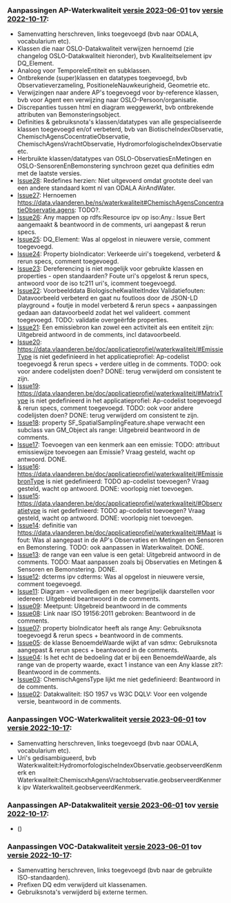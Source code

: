 ### Aanpassingen AP-Waterkwaliteit [versie 2023-06-01](https://data.vlaanderen.be/doc/applicatieprofiel/waterkwaliteit/kandidaatstandaard/2023-06-01/) tov [versie 2022-10-17](https://data.vlaanderen.be/doc/applicatieprofiel/waterkwaliteit/kandidaatstandaard/2022-10-17/):

- Samenvatting herschreven, links toegevoegd (bvb naar ODALA, vocabularium etc).
- Klassen die naar OSLO-Datakwaliteit verwijzen hernoemd (zie changelog OSLO-Datakwaliteit hieronder), bvb Kwaliteitselement ipv DQ_Element.
- Analoog voor TemporeleEntiteit en subklassen.
- Ontbrekende (super)klassen en datatypes toegevoegd, bvb Observatieverzameling, PositioneleNauwkeurigheid, Geometrie etc.
- Verwijzingen naar andere AP's toegevoegd voor by-reference klassen, bvb voor Agent een verwijzing naar OSLO-Persoon/organisatie.
- Discrepanties tussen html en diagram weggewerkt, bvb ontbrekende attributen van Bemonsteringsobject.
- Definities & gebruiksnota's klassen/datatypes van alle gespecialiseerde klassen toegevoegd en/of verbeterd, bvb van BiotischeIndexObservatie, ChemischAgensCocentratieObservatie, ChemischAgensVrachtObservatie, HydromorfologischeIndexObservatie etc.
- Herbruikte klassen/datatypes van OSLO-ObservatiesEnMetingen en OSLO-SensorenEnBemonstering synchroon gezet qua definities edm met de laatste versies.
- [Issue28](https://github.com/Informatievlaanderen/OSLOthema-Waterkwaliteit/issues/28): Redefines herzien: Niet uitgevoerd omdat grootste deel van een andere standaard komt nl van ODALA AirAndWater.
- [Issue27](https://github.com/Informatievlaanderen/OSLOthema-Waterkwaliteit/issues/27): Hernoemen https://data.vlaanderen.be/ns/waterkwaliteit#ChemischAgensConcentratieObservatie.agens: TODO?.
- [Issue26](): Any mappen op rdfs:Resource ipv op iso:Any.: Issue Bert aangemaakt & beantwoord in de comments, uri aangepast & rerun specs.
- [Issue25](): DQ_Element: Was al opgelost in nieuwere versie, comment toegevoegd.
- [Issue24](): Property bioIndicator: Verkeerde uiri's toegekend, verbeterd & rerun specs, comment toegevoegd.
- [Issue23](): Dereferencing is niet mogelijk voor gebruikte klassen en properties - open standaarden? Foute uri's opgelost & rerun specs, antwoord voor de iso tc211 uri's, icomment toegevoegd.
- [Issue22](): Voorbeelddata BiologischeKwaliteitIndex Validatiefouten: Datavoorbeeld verbeterd en gaat nu foutloos door de JSON-LD playground + foutje in model verbeterd & rerun specs + aanpassingen gedaan aan datavoorbeeld zodat het wel valideert. comment toegevoegd. TODO: validatie overgeërfde properties.
- [Issue21](): Een emissiebron kan zowel een activiteit als een entiteit zijn: Uitgebreid antwoord in de comments, incl datavoorbeeld.
- [Issue20](): https://data.vlaanderen.be/doc/applicatieprofiel/waterkwaliteit/#EmissieType is niet gedefinieerd in het applicatieprofiel: Ap-codelist toegevoegd & rerun specs + verdere uitleg in de comments. TODO: ook voor andere codelijsten doen? DONE: terug verwijderd om consistent te zijn.
- [Issue19](): https://data.vlaanderen.be/doc/applicatieprofiel/waterkwaliteit/#MatrixType is niet gedefinieerd in het applicatieprofiel: Ap-codelist toegevoegd & rerun specs, comment toegevoegd. TODO: ook voor andere codelijsten doen? DONE: terug verwijderd om consistent te zijn.
- [Issue18](): property SF_SpatialSamplingFeature.shape verwacht een subclass van GM_Object als range: Uitgebreid beantwoord in de comments.
- [Issue17](): Toevoegen van een kenmerk aan een emissie: TODO: attribuut emissiewijze toevoegen aan Emissie? Vraag gesteld, wacht op antwoord. DONE.
- [Issue16](): https://data.vlaanderen.be/doc/applicatieprofiel/waterkwaliteit/#EmissiebronType is niet gedefinieerd: TODO ap-codelist toevoegen? Vraag gesteld, wacht op antwoord. DONE: voorlopig niet toevoegen.
- [Issue15](): https://data.vlaanderen.be/doc/applicatieprofiel/waterkwaliteit/#Observatietype is niet gedefinieerd: TODO ap-codelist toevoegen? Vraag gesteld, wacht op antwoord. DONE: voorlopig niet toevoegen.
- [Issue14](): definitie van https://data.vlaanderen.be/doc/applicatieprofiel/waterkwaliteit/#Maat is fout: Was al aangepast in de AP's Observaties en Metingen en Sensoren en Bemonstering. TODO: ook aanpassen in Waterkwaliteit. DONE.
- [Issue13](): de range van een value is een getal: Uitgebreid antwoord in de comments. TODO: Maat aanpassen zoals bij Observaties en Metingen & Sensoren en Bemonstering. DONE.
- [Issue12](): dcterms ipv cdterms: Was al opgelost in nieuwere versie, comment toegevoegd.
- [Issue11](): Diagram - vervolledigen en meer begrijpelijk daarstellen voor iedereen: Uitgebreid beantwoord in de comments.
- [Issue09](): Meetpunt: Uitgebreid beantwoord in de comments
- [Issue08](): Link naar ISO 19156:2011 gebroken: Beantwoord in de comments.
- [Issue07](): property bioIndicator heeft als range Any: Gebruiksnota toegevoegd & rerun specs + beantwoord in de comments.
- [Issue05](): de klasse BenoemdeWaarde wijkt af van sdmx: Gebruiksnota aangepast & rerun specs + beantwoord in de comments.
- [Issue04](): Is het echt de bedoeling dat er bij een BenoemdeWaarde, als range van de property waarde, exact 1 instance van een Any klasse zit?: Beantwoord in de comments.
- [Issue03](): ChemischAgensType lijkt me niet gedefinieerd: Beantwoord in de comments.
- [Issue02](): Datakwaliteit: ISO 1957 vs W3C DQLV: Voor een volgende versie, beantwoord in de comments.

### Aanpassingen VOC-Waterkwaliteit [versie 2023-06-01](https://data.vlaanderen.be/doc/vocabularium/waterkwaliteit/kandidaatstandaard/2023-06-01/) tov [versie 2022-10-17](https://data.vlaanderen.be/doc/vocabularium/waterkwaliteit/kandidaatstandaard/2022-10-17/):

- Samenvatting herschreven, links toegevoegd (bvb naar ODALA, vocabularium etc).
- Uri's gedisambigueerd, bvb Waterkwaliteit:HydromorfologischeIndexObservatie.geobserveerdKenmerk en Waterkwaliteit:ChemiscxhAgensVrachtobservatie.geobserveerdKenmerk ipv Waterkwaliteit.geobserveerdKenmerk.

### Aanpassingen AP-Datakwaliteit [versie 2023-06-01](https://data.vlaanderen.be/doc/applicatieprofiel/datakwaliteit/kandidaatstandaard/2023-06-01/) tov [versie 2022-10-17](https://data.vlaanderen.be/doc/applicatieprofiel/datakwaliteit/kandidaatstandaard/2022-10-17/):

- ()

### Aanpassingen VOC-Datakwaliteit [versie 2023-06-01](https://data.vlaanderen.be/doc/vocabularium/datakwaliteit/kandidaatstandaard/2023-06-01/) tov [versie 2022-10-17](https://data.vlaanderen.be/doc/vocabularium/datakwaliteit/kandidaatstandaard/2022-10-17/):

- Samenvatting herschreven, links toegevoegd (bvb naar de gebruikte ISO-standaarden).
- Prefixen DQ edm verwijderd uit klassenamen.
- Gebruiksnota's verwijderd bij externe termen.
